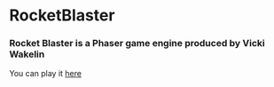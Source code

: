 # RocketBlaster
<h3>Rocket Blaster is a Phaser game engine produced by Vicki Wakelin</h3>

You can play it [here](https://wakelinvicki.github.io/rocketblaster/)
